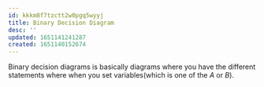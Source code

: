 ```yaml
---
id: kkkm8f7tzctt2w0pgq5wyyj
title: Binary Decision Diagram
desc: ''
updated: 1651141241287
created: 1651140152674
---
```

Binary decision diagrams is basically diagrams where you have the different statements where when you set variables(which is one of the $A$ or $B$). 
